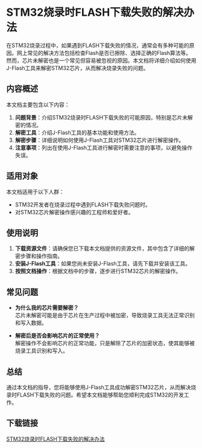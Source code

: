 # STM32烧录时FLASH下载失败的解决办法

在STM32烧录过程中，如果遇到FLASH下载失败的情况，通常会有多种可能的原因。网上常见的解决方法包括检查Flash是否已擦除、选择正确的Flash算法等。然而，芯片未解密也是一个常见但容易被忽视的原因。本文档将详细介绍如何使用J-Flash工具来解密STM32芯片，从而解决烧录失败的问题。

## 内容概述

本文档主要包含以下内容：

1. **问题背景**：介绍STM32烧录时FLASH下载失败的可能原因，特别是芯片未解密的情况。
2. **解密工具**：介绍J-Flash工具的基本功能和使用方法。
3. **解密步骤**：详细说明如何使用J-Flash工具对STM32芯片进行解密操作。
4. **注意事项**：列出在使用J-Flash工具进行解密时需要注意的事项，以避免操作失误。

## 适用对象

本文档适用于以下人群：

- STM32开发者在烧录过程中遇到FLASH下载失败问题时。
- 对STM32芯片解密操作感兴趣的工程师和爱好者。

## 使用说明

1. **下载资源文件**：请确保您已下载本文档提供的资源文件，其中包含了详细的解密步骤和操作指南。
2. **安装J-Flash工具**：如果您尚未安装J-Flash工具，请先下载并安装该工具。
3. **按照文档操作**：根据文档中的步骤，逐步进行STM32芯片的解密操作。

## 常见问题

- **为什么我的芯片需要解密？**  
  芯片未解密可能是由于芯片在生产过程中被加密，导致烧录工具无法正常识别和写入数据。
  
- **解密后是否会影响芯片的正常使用？**  
  解密操作不会影响芯片的正常功能，只是解除了芯片的加密状态，使其能够被烧录工具识别和写入。

## 总结

通过本文档的指导，您将能够使用J-Flash工具成功解密STM32芯片，从而解决烧录时FLASH下载失败的问题。希望本文档能够帮助您顺利完成STM32的开发工作。

## 下载链接

[STM32烧录时FLASH下载失败的解决办法](https://pan.quark.cn/s/f36c87f7766b)